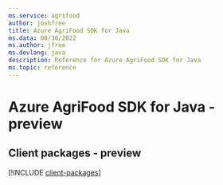 ```yaml
---
ms.service: agrifood
author: joshfree
title: Azure AgriFood SDK for Java
ms.data: 08/30/2022
ms.author: jfree
ms.devlang: java
description: Reference for Azure AgriFood SDK for Java
ms.topic: reference
---
```

# Azure AgriFood SDK for Java - preview

## Client packages - preview
[!INCLUDE [client-packages](agrifood-client-index.md)]